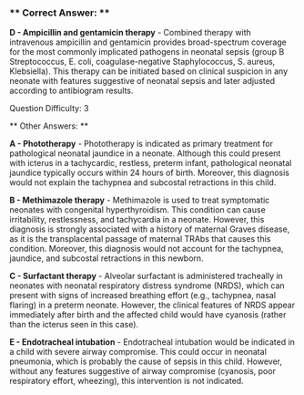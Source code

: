 ### ** Correct Answer: **

**D - Ampicillin and gentamicin therapy** - Combined therapy with intravenous ampicillin and gentamicin provides broad-spectrum coverage for the most commonly implicated pathogens in neonatal sepsis (group B Streptococcus, E. coli, coagulase-negative Staphylococcus, S. aureus, Klebsiella). This therapy can be initiated based on clinical suspicion in any neonate with features suggestive of neonatal sepsis and later adjusted according to antibiogram results.

Question Difficulty: 3

** Other Answers: **

**A - Phototherapy** - Phototherapy is indicated as primary treatment for pathological neonatal jaundice in a neonate. Although this could present with icterus in a tachycardic, restless, preterm infant, pathological neonatal jaundice typically occurs within 24 hours of birth. Moreover, this diagnosis would not explain the tachypnea and subcostal retractions in this child.

**B - Methimazole therapy** - Methimazole is used to treat symptomatic neonates with congenital hyperthyroidism. This condition can cause irritability, restlessness, and tachycardia in a neonate. However, this diagnosis is strongly associated with a history of maternal Graves disease, as it is the transplacental passage of maternal TRAbs that causes this condition. Moreover, this diagnosis would not account for the tachypnea, jaundice, and subcostal retractions in this newborn.

**C - Surfactant therapy** - Alveolar surfactant is administered tracheally in neonates with neonatal respiratory distress syndrome (NRDS), which can present with signs of increased breathing effort (e.g., tachypnea, nasal flaring) in a preterm neonate. However, the clinical features of NRDS appear immediately after birth and the affected child would have cyanosis (rather than the icterus seen in this case).

**E - Endotracheal intubation** - Endotracheal intubation would be indicated in a child with severe airway compromise. This could occur in neonatal pneumonia, which is probably the cause of sepsis in this child. However, without any features suggestive of airway compromise (cyanosis, poor respiratory effort, wheezing), this intervention is not indicated.

